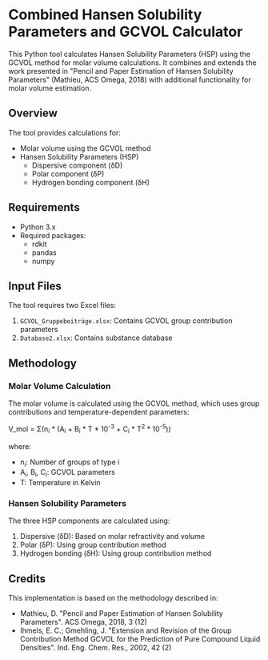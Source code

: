 # Combined Hansen Solubility Parameters and GCVOL Calculator

This Python tool calculates Hansen Solubility Parameters (HSP) using the GCVOL method for molar volume calculations. It combines and extends the work presented in "Pencil and Paper Estimation of Hansen Solubility Parameters" (Mathieu, ACS Omega, 2018) with additional functionality for molar volume estimation.

## Overview

The tool provides calculations for:
- Molar volume using the GCVOL method
- Hansen Solubility Parameters (HSP)
  - Dispersive component (δD)
  - Polar component (δP)
  - Hydrogen bonding component (δH)

## Requirements

- Python 3.x
- Required packages:
  - rdkit
  - pandas
  - numpy

## Input Files

The tool requires two Excel files:
1. `GCVOL_Gruppebeiträge.xlsx`: Contains GCVOL group contribution parameters
2. `Database2.xlsx`: Contains substance database

## Methodology

### Molar Volume Calculation
The molar volume is calculated using the GCVOL method, which uses group contributions and temperature-dependent parameters:

V_mol = Σ(n<sub>i</sub> * (A<sub>i</sub> + B<sub>i</sub> * T * 10<sup>-3</sup> + C<sub>i</sub> * T<sup>2</sup> * 10<sup>-5</sup>))

where:
- n<sub>i</sub>: Number of groups of type i
- A<sub>i</sub>, B<sub>i</sub>, C<sub>i</sub>: GCVOL parameters
- T: Temperature in Kelvin

### Hansen Solubility Parameters
The three HSP components are calculated using:

1. Dispersive (δD): Based on molar refractivity and volume
2. Polar (δP): Using group contribution method
3. Hydrogen bonding (δH): Using group contribution method

## Credits

This implementation is based on the methodology described in:
- Mathieu, D. "Pencil and Paper Estimation of Hansen Solubility Parameters". ACS Omega, 2018, 3 (12)
- Ihmels, E. C.; Gmehling, J. "Extension and Revision of the Group Contribution Method GCVOL for the Prediction of Pure Compound Liquid Densities". Ind. Eng. Chem. Res., 2002, 42 (2)
